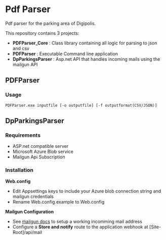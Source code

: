 # Pdf Parser
Pdf parser for the parking area of Digipolis.

This repository contains 3 projects: 

 - **PDFParser_Core** : Class library containing all logic for parsing to json and csv
 - **PDFParser** : Executable Command line application
 - **DpParkingsParser** : Asp.net API that handles incoming mails using the mailgun API
 
## PDFParser

### Usage

```shel
PDFParser.exe inputfile [-o outputfile] [-f outputformat(CSV/JSON)]
```

## DpParkingsParser

### Requirements

 - ASP.net compatible server
 - Microsoft Azure Blob service
 - Mailgun Api Subscription
 
### Installation

**Web.config**
  - Edit Appsettings keys to include your Azure blob connection string and mailgun credentials
  - Rename Web.config.example to Web.config

 **Mailgun Configuration**
 
  - See [mailgun docs](http://mailgun-documentation.readthedocs.io/en/latest/quickstart-receiving.html) to setup a working incomming mail address
  - Configure a **Store and notify** route to the application webhook at [Site-Root]/api/mail

